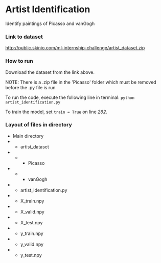 # Artist Identification
Identify paintings of Picasso and vanGogh

### Link to dataset
http://public.skinio.com/ml-internship-challenge/artist_dataset.zip

### How to run
Download the dataset from the link above.

NOTE: There is a .zip file in the 'Picasso' folder which must be removed before the .py file is run

To run the code, execute the following line in terminal: `python artist_identification.py` 

To train the model, set `train = True` on line _262_.

### Layout of files in directory
- Main directory <br />
- - artist_dataset <br />
- - -  Picasso <br />
- - - vanGogh <br />
- - artist_identification.py <br />
- - X_train.npy <br />
- - X_valid.npy <br />
- - X_test.npy <br />
- - y_train.npy <br />
- - y_valid.npy <br />
- - y_test.npy <br />
